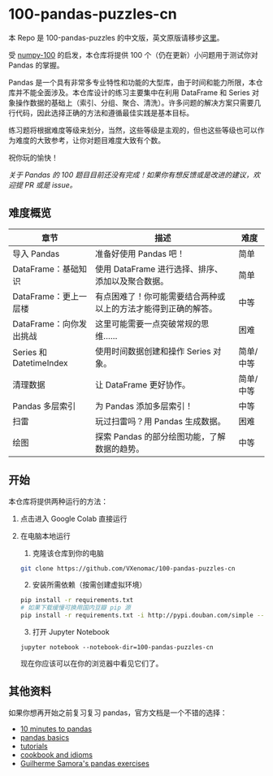 # 100-pandas-puzzles-cn

本 Repo 是 100-pandas-puzzles 的中文版，英文原版请移步[这里](https://github.com/ajcr/100-pandas-puzzles)。

受 [numpy-100](https://github.com/rougier/numpy-100) 的启发，本仓库将提供 100 个（仍在更新）小问题用于测试你对 Pandas 的掌握。

Pandas 是一个具有非常多专业特性和功能的大型库，由于时间和能力所限，本仓库并不能全面涉及。本仓库设计的练习主要集中在利用 DataFrame 和 Series 对象操作数据的基础上（索引、分组、聚合、清洗）。许多问题的解决方案只需要几行代码，因此选择正确的方法和遵循最佳实践是基本目标。

练习题将根据难度等级来划分，当然，这些等级是主观的，但也这些等级也可以作为难度的大致参考，让你对题目难度大致有个数。

祝你玩的愉快！

*关于 Pandas 的 100 题目目前还没有完成！如果你有想反馈或是改进的建议，欢迎提 PR 或是 issue。*

## 难度概览

| 章节                    | 描述                                                         | 难度      |
| ----------------------- | ------------------------------------------------------------ | --------- |
| 导入 Pandas             | 准备好使用 Pandas 吧！                                       | 简单      |
| DataFrame：基础知识     | 使用 DataFrame 进行选择、排序、添加以及聚合数据。            | 简单      |
| DataFrame：更上一层楼   | 有点困难了！你可能需要结合两种或以上的方法才能得到正确的解答。 | 中等      |
| DataFrame：向你发出挑战 | 这里可能需要一点突破常规的思维……                             | 困难      |
| Series 和 DatetimeIndex | 使用时间数据创建和操作 Series 对象。                         | 简单/中等 |
| 清理数据                | 让 DataFrame 更好协作。                                      | 简单/中等 |
| Pandas 多层索引         | 为 Pandas 添加多层索引！                                     | 中等      |
| 扫雷                    | 玩过扫雷吗？用 Pandas 生成数据。                             | 困难      |
| 绘图                    | 探索 Pandas 的部分绘图功能，了解数据的趋势。                 | 中等      |

## 开始

本仓库将提供两种运行的方法：

1. 点击进入 Google Colab 直接运行

2. 在电脑本地运行

   1. 克隆该仓库到你的电脑

   ```bash
   git clone https://github.com/VXenomac/100-pandas-puzzles-cn
   ```

   2. 安装所需依赖（按需创建虚拟环境）

   ```bash
   pip install -r requirements.txt
   # 如果下载缓慢可换用国内豆瓣 pip 源
   pip install -r requirements.txt -i http://pypi.douban.com/simple --trusted-host pypi.douban.com
   ```

   3. 打开 Jupyter Notebook

   ```
   jupyter notebook --notebook-dir=100-pandas-puzzles-cn
   ```

   现在你应该可以在你的浏览器中看见它们了。

## 其他资料

如果你想再开始之前复习复习 pandas，官方文档是一个不错的选择：

- [10 minutes to pandas](http://pandas.pydata.org/pandas-docs/version/0.17.0/10min.html)
- [pandas basics](http://pandas.pydata.org/pandas-docs/version/0.17.0/basics.html)
- [tutorials](http://pandas.pydata.org/pandas-docs/stable/tutorials.html)
- [cookbook and idioms](http://pandas.pydata.org/pandas-docs/version/0.17.0/cookbook.html#cookbook)
- [Guilherme Samora's pandas exercises](https://github.com/guipsamora/pandas_exercises)